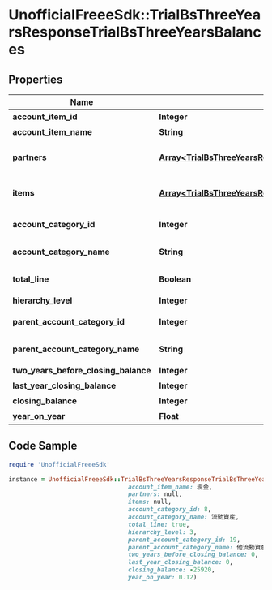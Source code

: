 # UnofficialFreeeSdk::TrialBsThreeYearsResponseTrialBsThreeYearsBalances

## Properties

Name | Type | Description | Notes
------------ | ------------- | ------------- | -------------
**account_item_id** | **Integer** | 勘定科目ID(勘定科目の時のみ含まれる) | [optional] 
**account_item_name** | **String** | 勘定科目名(勘定科目の時のみ含まれる) | [optional] 
**partners** | [**Array&lt;TrialBsThreeYearsResponseTrialBsThreeYearsPartners&gt;**](TrialBsThreeYearsResponseTrialBsThreeYearsPartners.md) | breakdown_display_type:partner, account_item_display_type:account_item指定時のみ含まれる | [optional] 
**items** | [**Array&lt;TrialBsThreeYearsResponseTrialBsThreeYearsItems&gt;**](TrialBsThreeYearsResponseTrialBsThreeYearsItems.md) | breakdown_display_type:item, account_item_display_type:account_item指定時のみ含まれる | [optional] 
**account_category_id** | **Integer** | 勘定科目カテゴリーID(勘定科目カテゴリーの時のみ含まれる) | [optional] 
**account_category_name** | **String** | 勘定科目カテゴリー名(勘定科目カテゴリーの時のみ含まれる) | [optional] 
**total_line** | **Boolean** | 合計行(勘定科目カテゴリー名の時のみ含まれる) | [optional] 
**hierarchy_level** | **Integer** | 階層レベル | [optional] 
**parent_account_category_id** | **Integer** | 上位科目カテゴリーID(上層が存在する場合含まれる) | [optional] 
**parent_account_category_name** | **String** | 上位勘定科目カテゴリー名(上層が存在する場合含まれる) | [optional] 
**two_years_before_closing_balance** | **Integer** | 前々年度期末残高 | [optional] 
**last_year_closing_balance** | **Integer** | 前年度期末残高 | [optional] 
**closing_balance** | **Integer** | 期末残高 | [optional] 
**year_on_year** | **Float** | 前年比 | [optional] 

## Code Sample

```ruby
require 'UnofficialFreeeSdk'

instance = UnofficialFreeeSdk::TrialBsThreeYearsResponseTrialBsThreeYearsBalances.new(account_item_id: 192,
                                 account_item_name: 現金,
                                 partners: null,
                                 items: null,
                                 account_category_id: 8,
                                 account_category_name: 流動資産,
                                 total_line: true,
                                 hierarchy_level: 3,
                                 parent_account_category_id: 19,
                                 parent_account_category_name: 他流動資産,
                                 two_years_before_closing_balance: 0,
                                 last_year_closing_balance: 0,
                                 closing_balance: -25920,
                                 year_on_year: 0.12)
```


